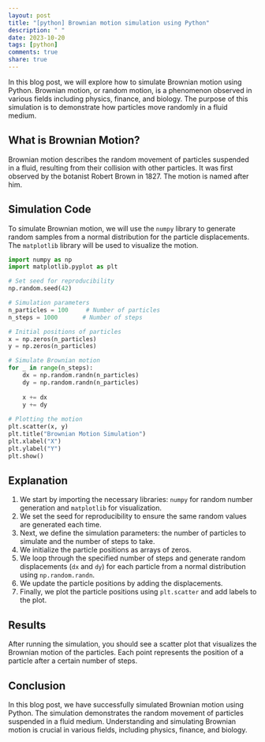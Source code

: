 ```yaml
---
layout: post
title: "[python] Brownian motion simulation using Python"
description: " "
date: 2023-10-20
tags: [python]
comments: true
share: true
---
```


In this blog post, we will explore how to simulate Brownian motion using Python. Brownian motion, or random motion, is a phenomenon observed in various fields including physics, finance, and biology. The purpose of this simulation is to demonstrate how particles move randomly in a fluid medium.

## What is Brownian Motion?

Brownian motion describes the random movement of particles suspended in a fluid, resulting from their collision with other particles. It was first observed by the botanist Robert Brown in 1827. The motion is named after him.

## Simulation Code

To simulate Brownian motion, we will use the `numpy` library to generate random samples from a normal distribution for the particle displacements. The `matplotlib` library will be used to visualize the motion.

```python
import numpy as np
import matplotlib.pyplot as plt

# Set seed for reproducibility
np.random.seed(42)

# Simulation parameters
n_particles = 100     # Number of particles
n_steps = 1000       # Number of steps

# Initial positions of particles
x = np.zeros(n_particles)
y = np.zeros(n_particles)

# Simulate Brownian motion
for _ in range(n_steps):
    dx = np.random.randn(n_particles)
    dy = np.random.randn(n_particles)
    
    x += dx
    y += dy
    
# Plotting the motion
plt.scatter(x, y)
plt.title("Brownian Motion Simulation")
plt.xlabel("X")
plt.ylabel("Y")
plt.show()
```

## Explanation

1. We start by importing the necessary libraries: `numpy` for random number generation and `matplotlib` for visualization.
2. We set the seed for reproducibility to ensure the same random values are generated each time.
3. Next, we define the simulation parameters: the number of particles to simulate and the number of steps to take.
4. We initialize the particle positions as arrays of zeros.
5. We loop through the specified number of steps and generate random displacements (`dx` and `dy`) for each particle from a normal distribution using `np.random.randn`.
6. We update the particle positions by adding the displacements.
7. Finally, we plot the particle positions using `plt.scatter` and add labels to the plot.

## Results

After running the simulation, you should see a scatter plot that visualizes the Brownian motion of the particles. Each point represents the position of a particle after a certain number of steps.

## Conclusion

In this blog post, we have successfully simulated Brownian motion using Python. The simulation demonstrates the random movement of particles suspended in a fluid medium. Understanding and simulating Brownian motion is crucial in various fields, including physics, finance, and biology.